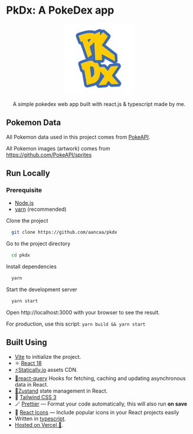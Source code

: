 # PkDx: A PokeDex app

<p align="center">
  <img src="public/icon.png" alt='PKDX'>
</p>

<p align='center'>
A simple pokedex web app built with react.js & typescript made by me.
</p>

## Pokemon Data

All Pokemon data used in this project comes from [PokeAPI](https://pokeapi.co/).  

All Pokemon images (artwork) comes from https://github.com/PokeAPI/sprites

## Run Locally

### Prerequisite

- [Node.js](https://nodejs.org/)
- [yarn](https://yarnpkg.com/getting-started/install) (recommended)

Clone the project

```bash
  git clone https://github.com/aancaa/pkdx
```

Go to the project directory

```bash
  cd pkdx
```

Install dependencies

```bash
  yarn
```

Start the development server

```bash
  yarn start
```

Open http://localhost:3000 with your browser to see the result.

For production, use this script: `yarn build && yarn start`

## Built Using

- [Vite](https://vitejs.dev/) to initialize the project.
- ⚛️ [React 18](https://reactjs.org/)
- [⚡Statically.io](https://statically.io/) assets CDN.
- [🤖react-query](https://github.com/tanstack/query) Hooks for fetching, caching and updating asynchronous data in React.
- [🐻Zustand](https://github.com/pmndrs/zustand) state management in React.
- 🎐 [Tailwind CSS 3](https://tailwindcss.com/)
- 🪄 [Prettier](https://prettier.io/) — Format your code automatically, this will also run **on save**
- 💟 [React Icons](https://react-icons.github.io/react-icons/) — Include popular icons in your React projects easily
- Written in [typescript](https://typescriptlang.org).
- [Hosted on Vercel 🚀](https://vercel.com/).
